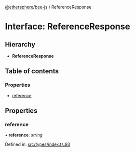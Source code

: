 [@ethersphere/bee-js](../README.md) / ReferenceResponse

# Interface: ReferenceResponse

## Hierarchy

* **ReferenceResponse**

## Table of contents

### Properties

- [reference](referenceresponse.md#reference)

## Properties

### reference

• **reference**: *string*

Defined in: [src/types/index.ts:93](https://github.com/ethersphere/bee-js/blob/313830a/src/types/index.ts#L93)
